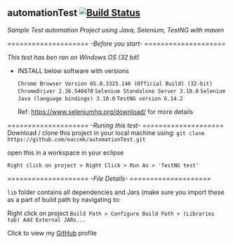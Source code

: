 ## automationTest [![Build Status](https://travis-ci.org/eaccmk/automationTest.svg?branch=master)](https://travis-ci.org/eaccmk/automationTest)

*_Sample Test automation Project using Java, Selenium, TestNG with maven_*

*====================  -Before you start-  ====================*

_This test has ben ran on Windows OS (32 bit)_

* INSTALL below software with versions

  `Chrome Browser Version 65.0.3325.146 (Official Build) (32-bit)`
  `ChromeDriver 2.36.540470`
  `Selenium Standalone Server 3.10.0`
  `Selenium Java (language bindings) 3.10.0`
  `TestNG version 6.14.2`
  
  
  Ref: https://www.seleniumhq.org/download/ for more details

*====================  -Runing this test-  ====================*
Download / clone this project in your local machine using:
`git clone https://github.com/eaccmk/automationTest.git`

open this in a workspace in your eclipse

`Right click on project > Right Click > Run As > 'TestNG test'`

*====================  -File Details-  ====================*

`lib` folder contains all dependencies and Jars (make sure you import these as a part of build path by navigating to:

Right click on project `Build Path > Configure Build Path > (Libraries tab) Add External JARs...`

Click to view my [GitHub](gists@eaccmk) profile


[//]: # (Refered https://dillinger.io/  for this pretty formatting)
[//]: # ([gists@eaccmk] <https://github.com/eaccmk/>)
